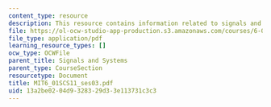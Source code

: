 ```yaml
---
content_type: resource
description: This resource contains information related to signals and systems.
file: https://ol-ocw-studio-app-production.s3.amazonaws.com/courses/6-01sc-introduction-to-electrical-engineering-and-computer-science-i-spring-2011/13a2be0204d9328329d33e113731c3c3_MIT6_01SCS11_ses03.pdf
file_type: application/pdf
learning_resource_types: []
ocw_type: OCWFile
parent_title: Signals and Systems
parent_type: CourseSection
resourcetype: Document
title: MIT6_01SCS11_ses03.pdf
uid: 13a2be02-04d9-3283-29d3-3e113731c3c3
---
```

